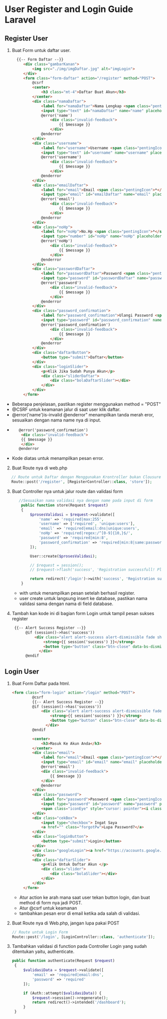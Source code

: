 # User Register and Login Guide Laravel
## Register User
1. Buat Form untuk daftar user.
   ```html
     {{-- Form Daftar --}}
        <div class="gambarKanan">
            <img src="./img/imgDaftar.jpg" alt="imgLogin">
        </div>
        <form class="form-daftar" action="/register" method="POST">
            @csrf
            <center>
                <h3 class="mt-4">Daftar Buat Akun</h3>
            </center>
            <div class="namaDaftar">
                <label for="namaDaftar">Nama Lengkap <span class="pentingIcon">*</span></label>
                <input type="text" id="namaDaftar" name="name" placeholder="Masukan Nama Lengkap" class="form-control @error('name')is-invalid @enderror" value="{{ old('name') }}">
                @error('name')
                    <div class="invalid-feedback">
                        {{ $message }}
                    </div>
                @enderror
            </div>
            <div class="username">
                <label for="username">Username <span class="pentingIcon">*</span></label>
                <input type="text" id="username" name="username" placeholder="Masukan Username" class="form-control @error('username')is-invalid @enderror"  value="{{ old('username') }}">
                @error('username')
                    <div class="invalid-feedback">
                        {{ $message }}
                    </div>
                @enderror
            </div>
            <div class="emailDaftar">
                <label for="email">Email <span class="pentingIcon">*</span></label>
                <input type="email" id="emailDaftar" name="email" placeholder="Masukan Email" class="form-control @error('email')is-invalid @enderror"  value="{{ old('email') }}">
                @error('email')
                    <div class="invalid-feedback">
                        {{ $message }}
                    </div>
                @enderror
            </div>
            <div class="noHp">
                <label for="noHp">No.Hp <span class="pentingIcon">*</span></label>
                <input type="number" id="noHp" name="noHp" placeholder="Nomor Telepon" class="form-control @error('noHp')is-invalid @enderror" value="{{ old('noHp') }}">
                @error('noHp')
                    <div class="invalid-feedback">
                        {{ $message }}
                    </div>
                @enderror
            </div>
            <div class="passwordDaftar">
                <label for="passwordDaftar">Password <span class="pentingIcon">*</span></label>
                <input type="password" id="passwordDaftar" name="password" placeholder="Masukan Password" class="form-control @error('password')is-invalid @enderror">
                @error('password')
                    <div class="invalid-feedback">
                        {{ $message }}
                    </div>
                @enderror
            </div>
            <div class="password_confirmation">
                <label for="password_confirmation">Ulangi Password <span class="pentingIcon">*</span></label>
                <input type="password" id="password_confirmation" name="password_confirmation" placeholder="Ketik Ulang Password" class="form-control @error('password_confirmation')is-invalid @enderror">
                @error('password_confirmation')
                    <div class="invalid-feedback">
                        {{ $message }}
                    </div>
                @enderror
            </div>
            <div class="daftarButton">
                <button type="submit">Daftar</button>
            </div>
            <div class="loginSlider">
                <p>Klik Jika Sudah Punya Akun</p>
                <div class="sliderDaftar">
                    <div class="bolaDaftarSlider"></div>
                </div>
            </div>
        </form>
   ```
- Beberapa penjelasan, pastikan register menggunakan method = "POST"
- @CSRF untuk keamanan jalur di saat user klik daftar.
- @error('name')is-invalid @enderror" menampilkan tanda merah eror, sesuaikan dengan nama name nya di input.
- ```html
     @error('password_confirmation')
      <div class="invalid-feedback">
      {{ $message }}
      </div>
     @enderror
  ```
- Kode diatas untuk menampilkan pesan error.
2. Buat Route nya di web.php
  ```php
     // Route untuk Daftar dengan Menggunakan Krontroller bukan Clousure
     Route::post('/register', [RegisterController::class, 'store']);
  ```
3. Buat Controller nya untuk jalur route dan validasi form
   ```php
      //Sesuaikan nama validasi nya dengan name pada input di form
       public function store(Request $request)
       {
           $prosesValidasi = $request->validate([
               'name' => 'required|max:255',
               'username' => ['required', 'unique:users'],
               'email' => 'required|email:dns|unique:users',
               'noHp' => 'required|regex:/^[0-9]{10,}$/',
               'password' => 'required|min:8',
               'password_confirmation' => 'required|min:8|same:password',
           ]);
   
           User::create($prosesValidasi);
   
           // $request = session();
           // $request->flash('success', 'Registration successfull! Please login');
   
           return redirect('/login')->with('success', 'Registration successfull! Please login');
       }
   ```
   - with untuk menampilkan pesan setelah berhasil register.
   - user create untuk langsung insert ke database, pastikan nama validasi sama dengan nama di field database.
   
4. Tambah kan kode ini di bagian form Login untuk tampil pesan sukses register
      ```html
       {{-- Alert Success Register --}}
            @if (session()->has('success'))
                <div class="alert alert-success alert-dismissible fade show" role="alert">
                    <strong>{{ session('success') }}</strong>
                    <button type="button" class="btn-close" data-bs-dismiss="alert" aria-label="Close"></button>
                  </div>
            @endif
      ```
## Login User
1. Buat Form Daftar pada html.
   ```html
   <form class="form-login" action="/login" method="POST">
            @csrf
            {{-- Alert Success Register --}}
            @if (session()->has('success'))
                <div class="alert alert-success alert-dismissible fade show" role="alert">
                    <strong>{{ session('success') }}</strong>
                    <button type="button" class="btn-close" data-bs-dismiss="alert" aria-label="Close"></button>
                  </div>
            @endif

            <center>
                <h3>Masuk Ke Akun Anda</h3>
            </center>
            <div class="email">
                <label for="email">Email <span class="pentingIcon">*</span></label>
                <input type="email" id="email" name="email" placeholder="Masukan Email" required autofocus class="@error('email') is-invalid @enderror" value="{{ old('email') }}">
                @error('email')
                <div class="invalid-feedback">
                    {{ $message }}
                </div>
                @enderror
            </div>
            <div class="password">
                <label for="password">Password <span class="pentingIcon">*</span></label>
                <input type="password" id="password" name="password" placeholder="Masukan Password" required>
                <span class="iconEye" style="cursor: pointer"><i class="fa-solid fa-eye-slash"></i></span>
            </div>
            <div class="cekBox">
                <input type="checkbox"> Ingat Saya
                <a href="" class="forgotPw">Lupa Password?</a>
            </div>
            <div class="loginButton">
                <button type="submit">Login</button>
            </div>
            <div class="googleLogin"><a href="https://accounts.google.com/o/oauth2/v2/auth?scope=email%20profile&redirect_uri=http%3A%2F%2F127.0.0.1%3A8000%2Fgooglelogin&response_type=code&client_id=609385636534-lhdf545kp0eafo508hv1adgn2114k3rj.apps.googleusercontent.com&access_type=offline" class="text-decoration-none"><i class="fa-brands fa-google"></i> Login With Google</a>
            </div>
            <div class="daftarSlider">
                <p>Klik Untuk Daftar Akun </p>
                <div class="slider">
                    <div class="bolaSlider"></div>
                </div>
            </div>
        </form>
   ```
   - Atur action ke arah mana saat user tekan button login, dan buat method di form nya jadi POST.
   - Atur @csrf untuk keamanan
   - tambahkan pesan eror di email ketika ada salah di validasi.

3. Buat Route nya di Web.php, jangan lupa pakai POST
   ```php
   // Route untuk Login Form
   Route::post('/login', [LoginController::class, 'authenticate']);
   ```
4. Tambahkan validasi di function pada Controller Login yang sudah ditentukan yaitu, authenticate.
   ```php
   public function authenticate(Request $request)
    {
        $validasiData = $request->validate([
            'email' => 'required|email:dns',
            'password' => 'required'
        ]);

        if (Auth::attempt($validasiData)) {
            $request->session()->regenerate();
            return redirect()->intended('/dashboard');
        }
    }
   ```
      
